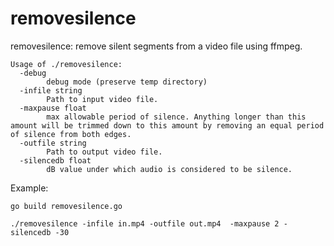 # removesilence

removesilence: remove silent segments from a video file using ffmpeg.

```
Usage of ./removesilence:
  -debug
    	debug mode (preserve temp directory)
  -infile string
    	Path to input video file.
  -maxpause float
    	max allowable period of silence. Anything longer than this amount will be trimmed down to this amount by removing an equal period of silence from both edges.
  -outfile string
    	Path to output video file.
  -silencedb float
    	dB value under which audio is considered to be silence.
```

Example:

```
go build removesilence.go

./removesilence -infile in.mp4 -outfile out.mp4  -maxpause 2 -silencedb -30
``` 

